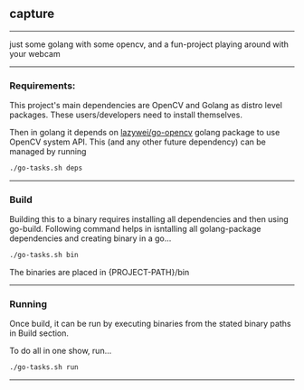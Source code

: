 ## capture
---

just some golang with some opencv, and a fun-project playing around with your webcam

---

### Requirements:

This project's main dependencies are OpenCV and Golang as distro level packages. These users/developers need to install themselves.

Then in golang it depends on [lazywei/go-opencv](github.com/lazywei/go-opencv/opencv) golang package to use OpenCV system API.
This (and any other future dependency) can be managed by running

```bash
./go-tasks.sh deps
```

---

### Build

Building this to a binary requires installing all dependencies and then using go-build.
Following command helps in isntalling all golang-package dependencies and creating binary in a go...

```bash
./go-tasks.sh bin
```

The binaries are placed in {PROJECT-PATH}/bin

---

### Running

Once build, it can be run by executing binaries from the stated binary paths in Build section.

To do all in one show, run...

```bash
./go-tasks.sh run
```

---

